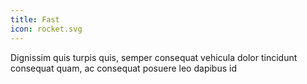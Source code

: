 ```yaml
---
title: Fast
icon: rocket.svg
---
```


Dignissim quis turpis quis, semper consequat vehicula dolor tincidunt consequat quam, ac consequat posuere leo dapibus id
